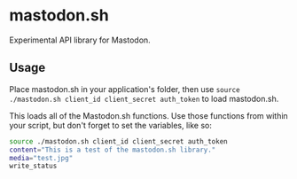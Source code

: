# mastodon.sh

Experimental API library for Mastodon.

## Usage

Place mastodon.sh in your application's folder, then use `source ./mastodon.sh client_id client_secret auth_token` to load mastodon.sh.

This loads all of the Mastodon.sh functions.
Use those functions from within your script, but don't forget to set the variables, like so:

```bash
source ./mastodon.sh client_id client_secret auth_token
content="This is a test of the mastodon.sh library."
media="test.jpg"
write_status
```
